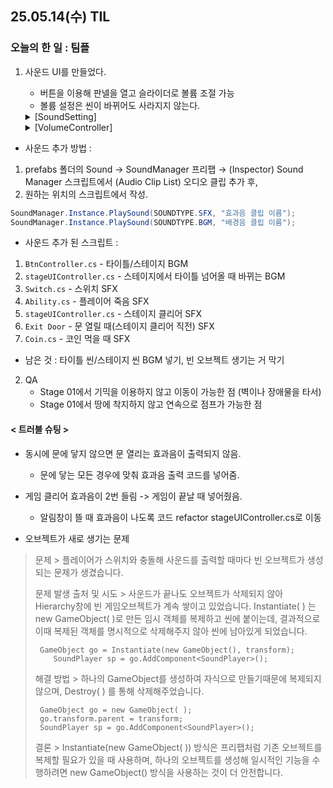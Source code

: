 ## 25.05.14(수) TIL

### 오늘의 한 일 : 팀플
1. 사운드 UI를 만들었다.
   - 버튼을 이용해 판넬을 열고 슬라이더로 볼륨 조절 가능
   - 볼륨 설정은 씬이 바뀌어도 사라지지 않는다.
  
   <details>
     <summary>[SoundSetting]</summary>
     
        using System.Collections;
        using System.Collections.Generic;
        using UnityEditor.Experimental.RestService;
        using UnityEngine;
        using UnityEngine.UI;
        
        public class SoundSetting : MonoBehaviour
        {
            [SerializeField] private Slider bgmSlider;
            [SerializeField] private Slider sfxSlider;
        
            private void Start()
            {
                float saveBGM = PlayerPrefs.GetFloat("BGMVolume", 1f); //저장된 BGM 값 불러오기(없으면 100%)
                float saveSFX = PlayerPrefs.GetFloat("SFXVolume", 1f);
        
                bgmSlider.value = saveBGM;
                sfxSlider.value = saveSFX;
                
                bgmSlider.onValueChanged.AddListener(OnBGMChanged);
                sfxSlider.onValueChanged.AddListener(OnSFXChanged);
                //Slider 변경 시 호출
        
                SoundManager.Instance.SetVolume(SOUNDTYPE.BGM, saveBGM); //불러온 값으로 적용
                SoundManager.Instance.SetVolume(SOUNDTYPE.SFX, saveSFX);
            }
        
            private void OnBGMChanged(float value) //BGM 변경 시 호출
            {
                SoundManager.Instance.SetVolume(SOUNDTYPE.BGM, value);
                PlayerPrefs.SetFloat("BGMVolume", value); //BGM 볼륨값 저장
                PlayerPrefs.Save();
            }
        
            private void OnSFXChanged(float value) //SFX 변경 시 호출
            {
                SoundManager.Instance.SetVolume(SOUNDTYPE.SFX, value);
                PlayerPrefs.SetFloat("SFXVolume", value); //SFX 볼륨값 저장
                PlayerPrefs.Save();
            }
        }

   </details>

   <details>
     <summary>[VolumeController]</summary>

        using UnityEngine;
        using UnityEngine.UI;
        
        public class VolumeController : MonoBehaviour 
        {
            [SerializeField] private GameObject volumePanel;
            [SerializeField] private Button volumeButton;
            [SerializeField] private Button backgroundBlockButton;
        
            private bool inVisible = false;
        
            private void Start()
            {
                volumePanel.SetActive(false);
                volumeButton.onClick.AddListener(ToggleVolumePanel);
                backgroundBlockButton.onClick.AddListener(ClosePanel);
            }
        
            private void ToggleVolumePanel()
            {
                inVisible = !inVisible;
                volumePanel.SetActive(inVisible);
            }
        
            private void ClosePanel()
            {
                inVisible = false;
                volumePanel.SetActive(false);
            }
        }

   </details>

- 사운드 추가 방법 :
1. prefabs 폴더의 Sound → SoundManager 프리팹 →  (Inspector) Sound Manager 스크립트에서 (Audio Clip List) 오디오 클립 추가 후,
2. 원하는 위치의 스크립트에서 작성.

```csharp
SoundManager.Instance.PlaySound(SOUNDTYPE.SFX, "효과음 클립 이름");
SoundManager.Instance.PlaySound(SOUNDTYPE.BGM, "배경음 클립 이름");
```

- 사운드 추가 된 스크립트 :
1. `BtnController.cs` - 타이틀/스테이지 BGM
2. `stageUIController.cs` - 스테이지에서 타이틀 넘어올 때 바뀌는 BGM
3. `Switch.cs` - 스위치 SFX
4. `Ability.cs` - 플레이어 죽음 SFX
5. `stageUIController.cs` - 스테이지 클리어 SFX
6. `Exit Door` - 문 열릴 때(스테이지 클리어 직전) SFX
7. `Coin.cs` - 코인 먹을 때 SFX
- 남은 것 : 타이틀 씬/스테이지 씬 BGM 넣기, 빈 오브젝트 생기는 거 막기

2. QA
   - Stage 01에서 기믹을 이용하지 않고 이동이 가능한 점 (벽이나 장애물을 타서)
   - Stage 01에서 땅에 착지하지 않고 연속으로 점프가 가능한 점

#### < 트러블 슈팅 >
   - 동시에 문에 닿지 않으면 문 열리는 효과음이 출력되지 않음.
     - 문에 닿는 모든 경우에 맞춰 효과음 출력 코드를 넣어줌.

   - 게임 클리어 효과음이 2번 들림 -> 게임이 끝날 때 넣어줬음.
     - 알림창이 뜰 때 효과음이 나도록 코드 refactor stageUIController.cs로 이동

   - 오브젝트가 새로 생기는 문제
> 문제 > 플레이어가 스위치와 충돌해 사운드를 출력할 때마다 빈 오브젝트가 생성되는 문제가 생겼습니다.
> 
> 문제 발생 출처 및 시도 >  사운드가 끝나도 오브젝트가 삭제되지 않아 Hierarchy창에 빈 게임오브젝트가 계속 쌓이고 있었습니다. Instantiate( ) 는 new GameObject( )로 만든 임시 객체를 복제하고 씬에 붙이는데, 결과적으로 이때 복제된 객체를 명시적으로 삭제해주지 않아 씬에 남아있게 되었습니다.
> 
>      GameObject go = Instantiate(new GameObject(), transform);
>   	  SoundPlayer sp = go.AddComponent<SoundPlayer>();
> 
> 해결 방법 > 하나의 GameObject를 생성하여 자식으로 만들기때문에 복제되지 않으며, Destroy( ) 를 통해 삭제해주었습니다.
> 
>      GameObject go = new GameObject( );
>      go.transform.parent = transform;
>      SoundPlayer sp = go.AddComponent<SoundPlayer>();
> 
> 결론 > Instantiate(new GameObject( )) 방식은 프리팹처럼 기존 오브젝트를 복제할 필요가 있을 때 사용하며, 하나의 오브젝트를 생성해 일시적인 기능을 수행하려면 new GameObject() 방식을 사용하는 것이 더 안전합니다.
